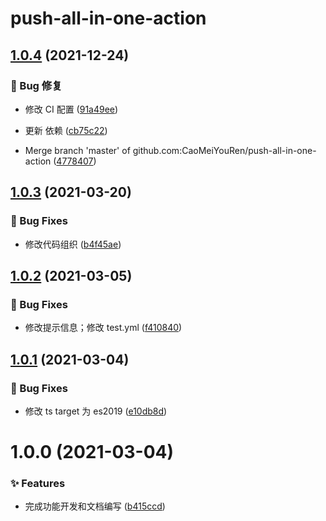 # push-all-in-one-action

## [1.0.4](https://github.com/CaoMeiYouRen/push-all-in-one-action/compare/v1.0.3...v1.0.4) (2021-12-24)


### 🐛 Bug 修复

* 修改 CI 配置 ([91a49ee](https://github.com/CaoMeiYouRen/push-all-in-one-action/commit/91a49ee))
* 更新 依赖 ([cb75c22](https://github.com/CaoMeiYouRen/push-all-in-one-action/commit/cb75c22))


* Merge branch 'master' of github.com:CaoMeiYouRen/push-all-in-one-action ([4778407](https://github.com/CaoMeiYouRen/push-all-in-one-action/commit/4778407))

## [1.0.3](https://github.com/CaoMeiYouRen/push-all-in-one-action/compare/v1.0.2...v1.0.3) (2021-03-20)


### 🐛 Bug Fixes

* 修改代码组织 ([b4f45ae](https://github.com/CaoMeiYouRen/push-all-in-one-action/commit/b4f45ae))

## [1.0.2](https://github.com/CaoMeiYouRen/push-all-in-one-action/compare/v1.0.1...v1.0.2) (2021-03-05)


### 🐛 Bug Fixes

* 修改提示信息；修改 test.yml ([f410840](https://github.com/CaoMeiYouRen/push-all-in-one-action/commit/f410840))

## [1.0.1](https://github.com/CaoMeiYouRen/push-all-in-one-action/compare/v1.0.0...v1.0.1) (2021-03-04)


### 🐛 Bug Fixes

* 修改 ts target 为 es2019 ([e10db8d](https://github.com/CaoMeiYouRen/push-all-in-one-action/commit/e10db8d))

# 1.0.0 (2021-03-04)


### ✨ Features

* 完成功能开发和文档编写 ([b415ccd](https://github.com/CaoMeiYouRen/push-all-in-one-action/commit/b415ccd))
